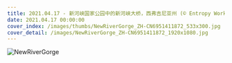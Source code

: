 ```yaml
---
title: 2021.04.17 - 新河峡国家公园中的新河峡大桥，西弗吉尼亚州 (© Entropy Workshop/iStock/Getty Images Plus)
date: 2021.04.17 00:00:00
cover_index: /images/thumbs/NewRiverGorge_ZH-CN6951411872_533x300.jpg
cover_detail: /images/NewRiverGorge_ZH-CN6951411872_1920x1080.jpg
---
```


![NewRiverGorge](/images/NewRiverGorge_ZH-CN6951411872_1920x1080.jpg)
